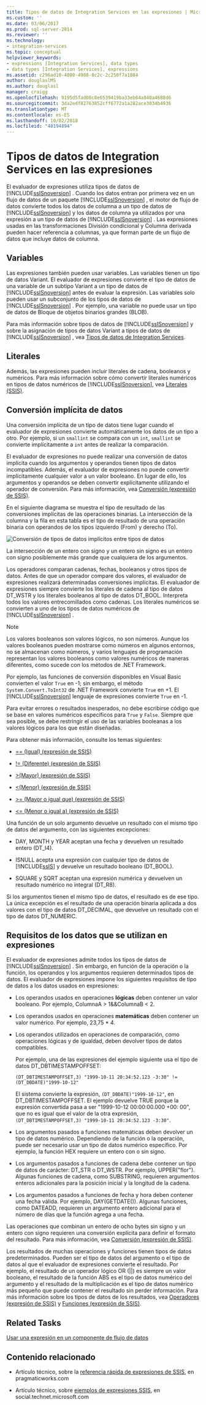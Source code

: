 ```yaml
---
title: Tipos de datos de Integration Services en las expresiones | Microsoft Docs
ms.custom: ''
ms.date: 03/06/2017
ms.prod: sql-server-2014
ms.reviewer: ''
ms.technology:
- integration-services
ms.topic: conceptual
helpviewer_keywords:
- expressions [Integration Services], data types
- data types [Integration Services], expressions
ms.assetid: c296ad10-4080-4988-8c2c-2c250f7a1884
author: douglaslMS
ms.author: douglasl
manager: craigg
ms.openlocfilehash: 9195d5fad08c8e6539419ba33eb64a840a4688d6
ms.sourcegitcommit: 3da2edf82763852cff6772a1a282ace3034b4936
ms.translationtype: MT
ms.contentlocale: es-ES
ms.lasthandoff: 10/02/2018
ms.locfileid: "48194894"
---
```

# <a name="integration-services-data-types-in-expressions"></a>Tipos de datos de Integration Services en las expresiones
  El evaluador de expresiones utiliza tipos de datos de [!INCLUDE[ssISnoversion](../../../includes/ssisnoversion-md.md)] . Cuando los datos entran por primera vez en un flujo de datos de un paquete [!INCLUDE[ssISnoversion](../../../includes/ssisnoversion-md.md)] , el motor de flujo de datos convierte todos los datos de columna a un tipo de datos de [!INCLUDE[ssISnoversion](../../../includes/ssisnoversion-md.md)] y los datos de columna ya utilizados por una expresión a un tipo de datos de [!INCLUDE[ssISnoversion](../../../includes/ssisnoversion-md.md)] . Las expresiones usadas en las transformaciones División condicional y Columna derivada pueden hacer referencia a columnas, ya que forman parte de un flujo de datos que incluye datos de columna.  
  
## <a name="variables"></a>Variables  
 Las expresiones también pueden usar variables. Las variables tienen un tipo de datos Variant. El evaluador de expresiones convierte el tipo de datos de una variable de un subtipo Variant a un tipo de datos de [!INCLUDE[ssISnoversion](../../../includes/ssisnoversion-md.md)] antes de evaluar la expresión. Las variables solo pueden usar un subconjunto de los tipos de datos de [!INCLUDE[ssISnoversion](../../../includes/ssisnoversion-md.md)] . Por ejemplo, una variable no puede usar un tipo de datos de Bloque de objetos binarios grandes (BLOB).  
  
 Para más información sobre tipos de datos de [!INCLUDE[ssISnoversion](../../../includes/ssisnoversion-md.md)] y sobre la asignación de tipos de datos Variant a tipos de datos de [!INCLUDE[ssISnoversion](../../../includes/ssisnoversion-md.md)] , vea [Tipos de datos de Integration Services](../data-flow/integration-services-data-types.md).  
  
## <a name="literals"></a>Literales  
 Además, las expresiones pueden incluir literales de cadena, booleanos y numéricos. Para más información sobre cómo convertir literales numéricos en tipos de datos numéricos de [!INCLUDE[ssISnoversion](../../../includes/ssisnoversion-md.md)], vea [Literales &#40;SSIS&#41;](numeric-string-and-boolean-literals.md).  
  
## <a name="implicit-data-conversion"></a>Conversión implícita de datos  
 Una conversión implícita de un tipo de datos tiene lugar cuando el evaluador de expresiones convierte automáticamente los datos de un tipo a otro. Por ejemplo, si un `smallint` se compara con un `int`, `smallint` se convierte implícitamente a `int` antes de realizar la comparación.  
  
 El evaluador de expresiones no puede realizar una conversión de datos implícita cuando los argumentos y operandos tienen tipos de datos incompatibles. Además, el evaluador de expresiones no puede convertir implícitamente cualquier valor a un valor booleano. En lugar de ello, los argumentos y operandos se deben convertir explícitamente utilizando el operador de conversión. Para más información, vea [Conversión &#40;expresión de SSIS&#41;](cast-ssis-expression.md).  
  
 En el siguiente diagrama se muestra el tipo de resultado de las conversiones implícitas de las operaciones binarias. La intersección de la columna y la fila en esta tabla es el tipo de resultado de una operación binaria con operandos de los tipos izquierdo (From) y derecho (To).  
  
 ![Conversión de tipos de datos implícitos entre tipos de datos](../media/mw-dts-impl-conver-02.gif "Implicit data type conversion between data types")  
  
 La intersección de un entero con signo y un entero sin signo es un entero con signo posiblemente más grande que cualquiera de los argumentos.  
  
 Los operadores comparan cadenas, fechas, booleanos y otros tipos de datos. Antes de que un operador compare dos valores, el evaluador de expresiones realizará determinadas conversiones implícitas. El evaluador de expresiones siempre convierte los literales de cadena al tipo de datos DT_WSTR y los literales booleanos al tipo de datos DT_BOOL. Interpreta todos los valores entrecomillados como cadenas. Los literales numéricos se convierten a uno de los tipos de datos numéricos de [!INCLUDE[ssISnoversion](../../../includes/ssisnoversion-md.md)] .  
  
> [!NOTE]  
>  Los valores booleanos son valores lógicos, no son números. Aunque los valores booleanos pueden mostrarse como números en algunos entornos, no se almacenan como números, y varios lenguajes de programación representan los valores booleanos como valores numéricos de maneras diferentes, como sucede con los métodos de .NET Framework.  
>   
>  Por ejemplo, las funciones de conversión disponibles en Visual Basic convierten el valor `True` en -1; sin embargo, el método `System.Convert.ToInt32` de .NET Framework convierte `True` en +1. El [!INCLUDE[ssISnoversion](../../../includes/ssisnoversion-md.md)] lenguaje de expresiones convierte `True` en -1.  
>   
>  Para evitar errores o resultados inesperados, no debe escribirse código que se base en valores numéricos específicos para `True` y `False`. Siempre que sea posible, se debe restringir el uso de las variables booleanas a los valores lógicos para los que están diseñadas.  
  
 Para obtener más información, consulte los temas siguientes:  
  
-   [== &#40;Igual&#41; &#40;expresión de SSIS&#41;](equal-ssis-expression.md)  
  
-   [\!= &#40;Diferente&#41; &#40;expresión de SSIS&#41;](unequal-ssis-expression.md)  
  
-   [&#62;&#40;Mayor&#41; &#40;expresión de SSIS&#41;](greater-than-ssis-expression.md)  
  
-   [&#60;&#40;Menor&#41; &#40;expresión de SSIS&#41;](less-than-ssis-expression.md)  
  
-   [&#62;= &#40;Mayor o igual que&#41; &#40;expresión de SSIS&#41;](greater-than-or-equal-to-ssis-expression.md)  
  
-   [&#60;= &#40;Menor o igual a&#41; &#40;expresión de SSIS&#41;](less-than-or-equal-to-ssis-expression.md)  
  
 Una función de un solo argumento devuelve un resultado con el mismo tipo de datos del argumento, con las siguientes excepciones:  
  
-   DAY, MONTH y YEAR aceptan una fecha y devuelven un resultado entero (DT_I4).  
  
-   ISNULL acepta una expresión con cualquier tipo de datos de [!INCLUDE[ssIS](../../includes/ssis-md.md)] y devuelve un resultado booleano (DT_BOOL).  
  
-   SQUARE y SQRT aceptan una expresión numérica y devuelven un resultado numérico no integral (DT_R8).  
  
 Si los argumentos tienen el mismo tipo de datos, el resultado es de ese tipo. La única excepción es el resultado de una operación binaria aplicada a dos valores con el tipo de datos DT_DECIMAL, que devuelve un resultado con el tipo de datos DT_NUMERIC.  
  
## <a name="requirements-for-data-used-in-expressions"></a>Requisitos de los datos que se utilizan en expresiones  
 El evaluador de expresiones admite todos los tipos de datos de [!INCLUDE[ssISnoversion](../../../includes/ssisnoversion-md.md)] . Sin embargo, en función de la operación o la función, los operandos y los argumentos requieren determinados tipos de datos. El evaluador de expresiones impone los siguientes requisitos de tipo de datos a los datos usados en expresiones:  
  
-   Los operandos usados en operaciones **lógicas** deben contener un valor booleano. Por ejemplo, ColumnaA > 1&&ColumnaB < 2.  
  
-   Los operandos usados en operaciones **matemáticas** deben contener un valor numérico. Por ejemplo, 23,75 * 4.  
  
-   Los operandos utilizados en operaciones de comparación, como operaciones lógicas y de igualdad, deben devolver tipos de datos compatibles.  
  
     Por ejemplo, una de las expresiones del ejemplo siguiente usa el tipo de datos DT_DBTIMESTAMPOFFSET:  
  
     `(DT_DBTIMESTAMPOFFSET,3) "1999-10-11 20:34:52.123 -3:30" != (DT_DBDATE)"1999-10-12"`  
  
     El sistema convierte la expresión, `(DT_DBDATE)"1999-10-12"`, en DT_DBTIMESTAMPOFFSET. El ejemplo devuelve TRUE porque la expresión convertida pasa a ser "1999-10-12 00:00:00.000 +00: 00", que no es igual que el valor de la otra expresión, `(DT_DBTIMESTAMPOFFSET,3) "1999-10-11 20:34:52.123 -3:30"`.  
  
-   Los argumentos pasados a funciones matemáticas deben devolver un tipo de datos numérico. Dependiendo de la función o la operación, puede ser necesario usar un tipo de datos numérico específico. Por ejemplo, la función HEX requiere un entero con o sin signo.  
  
-   Los argumentos pasados a funciones de cadena debe contener un tipo de datos de carácter: DT_STR o DT_WSTR. Por ejemplo, UPPER("flor"). Algunas funciones de cadena, como SUBSTRING, requieren argumentos enteros adicionales para la posición inicial y la longitud de la cadena.  
  
-   Los argumentos pasados a funciones de fecha y hora deben contener una fecha válida. Por ejemplo, DAY(GETDATE()). Algunas funciones, como DATEADD, requieren un argumento entero adicional para el número de días que la función agrega a una fecha.  
  
 Las operaciones que combinan un entero de ocho bytes sin signo y un entero con signo requieren una conversión explícita para definir el formato del resultado. Para más información, vea [Conversión &#40;expresión de SSIS&#41;](cast-ssis-expression.md).  
  
 Los resultados de muchas operaciones y funciones tienen tipos de datos predeterminados. Pueden ser el tipo de datos del argumento o el tipo de datos al que el evaluador de expresiones convierte el resultado. Por ejemplo, el resultado de un operador lógico OR (||) es siempre un valor booleano, el resultado de la función ABS es el tipo de datos numérico del argumento y el resultado de la multiplicación es el tipo de datos numérico más pequeño que puede contener el resultado sin perder información. Para más información sobre los tipos de datos de los resultados, vea [Operadores &#40;expresión de SSIS&#41;](operators-ssis-expression.md) y [Funciones &#40;expresión de SSIS&#41;](functions-ssis-expression.md).  
  
## <a name="related-tasks"></a>Related Tasks  
 [Usar una expresión en un componente de flujo de datos](../use-an-expression-in-a-data-flow-component.md)  
  
## <a name="related-content"></a>Contenido relacionado  
  
-   Artículo técnico, sobre la [referencia rápida de expresiones de SSIS](http://go.microsoft.com/fwlink/?LinkId=217683), en pragmaticworks.com  
  
-   Artículo técnico, sobre [ejemplos de expresiones SSIS](http://go.microsoft.com/fwlink/?LinkId=220761), en social.technet.microsoft.com  
  
  
